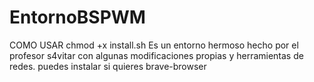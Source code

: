 # EntornoBSPWM
COMO USAR 
chmod +x install.sh
Es un entorno hermoso hecho por el profesor s4vitar con algunas modificaciones propias y herramientas de redes.
puedes instalar si quieres brave-browser
